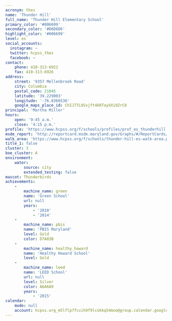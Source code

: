 ```yaml
---
acronym: thes
name: 'Thunder Hill'
full_name: 'Thunder Hill Elementary School'
primary_color: '#006699'
secondary_color: '#D6D6D6'
highlight_color: '#006699'
level: es
social_accounts:
  instagram: ~
  twitter: hcpss_thes
  facebook: ~
contact:
    phone: 410-313-6922
    fax: 410-313-6926
address:
    street: '9357 Mellenbrook Road'
    city: Columbia
    postal_code: 21045
    latitude: '39.229003'
    longitude: '-76.8366536'
    google_maps_place_id: ChIJ7TLOSvjft4kRTayXXiOZrC8
principal: 'Martha Miller'
hours:
    open: '9:45 a.m.'
    close: '4:15 p.m.'
profile: 'https://www.hcpss.org/f/schools/profiles/prof_es_thunderhill.pdf'
msde_report: 'http://reportcard.msde.maryland.gov/Graphs/#/ReportCards/ReportCardSchool/1//1/13/0605/'
walk_area: 'https://www.hcpss.org/f/schools/thunder-hill-es-walk-area.pdf'
title_1: false
cluster: 3
boe_cluster: A
environment:
    water:
        source: city
        extended_testing: false
mascot: Thunderbirds
achievements:
    -
        machine_name: green
        name: 'Green School'
        url: null
        years:
            - '2010'
            - '2014'
    -
        machine_name: pbis
        name: 'PBIS Maryland'
        level: Gold
        color: D7A03B
    -
        machine_name: healthy_howard
        name: 'Healthy Howard School'
        level: Gold
    -
        machine_name: leed
        name: 'LEED School'
        url: null
        level: Silver
        color: A6A6A9
        years:
            - '2015'
calendar:
    mode: null
    account: hcpss.org_m5lflp7fcvih9f9lcokkq54moo@group.calendar.google.com
---
```

